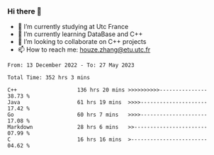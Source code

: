 ### Hi there 👋
- 🔭 I’m currently studying at Utc France
- 🌱 I’m currently learning DataBase and C++
- 👯 I’m looking to collaborate on C++ projects
- 📫 How to reach me: houze.zhang@etu.utc.fr

<!--START_SECTION:waka-->

```text
From: 13 December 2022 - To: 27 May 2023

Total Time: 352 hrs 3 mins

C++                   136 hrs 20 mins >>>>>>>>>>---------------   38.73 %
Java                  61 hrs 19 mins  >>>>---------------------   17.42 %
Go                    60 hrs 7 mins   >>>>---------------------   17.08 %
Markdown              28 hrs 6 mins   >>-----------------------   07.99 %
C                     16 hrs 16 mins  >------------------------   04.62 %
```

<!--END_SECTION:waka-->
